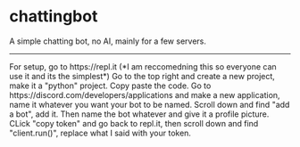 # chattingbot
A simple chatting bot, no AI, mainly for a few servers.
<hr>
For setup, go to https://repl.it (*I am reccomedning this so everyone can use it and its the simplest*)
Go to the top right and create a new project, make it a "python" project.
Copy paste the code.
Go to https://discord.com/developers/applications and make a new application, name it whatever you want your bot to be named.
Scroll down and find "add a bot", add it. Then name the bot whatever and give it a profile picture.
CLick "copy token" and go back to repl.it, then scroll down and find "client.run()", replace what I said with your token.

